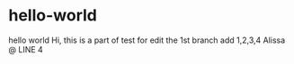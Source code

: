 # hello-world
hello world
Hi, this is a part of test for edit the 1st branch
add 1,2,3,4 Alissa @ LINE 4

